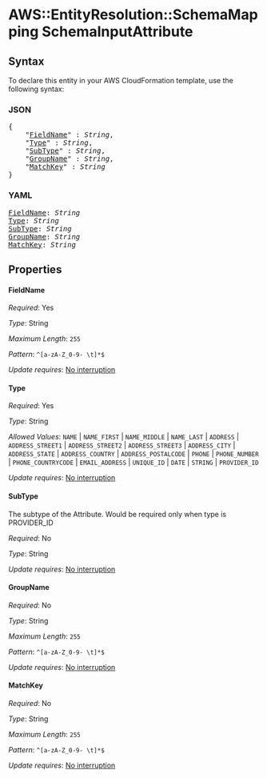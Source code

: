 # AWS::EntityResolution::SchemaMapping SchemaInputAttribute

## Syntax

To declare this entity in your AWS CloudFormation template, use the following syntax:

### JSON

<pre>
{
    "<a href="#fieldname" title="FieldName">FieldName</a>" : <i>String</i>,
    "<a href="#type" title="Type">Type</a>" : <i>String</i>,
    "<a href="#subtype" title="SubType">SubType</a>" : <i>String</i>,
    "<a href="#groupname" title="GroupName">GroupName</a>" : <i>String</i>,
    "<a href="#matchkey" title="MatchKey">MatchKey</a>" : <i>String</i>
}
</pre>

### YAML

<pre>
<a href="#fieldname" title="FieldName">FieldName</a>: <i>String</i>
<a href="#type" title="Type">Type</a>: <i>String</i>
<a href="#subtype" title="SubType">SubType</a>: <i>String</i>
<a href="#groupname" title="GroupName">GroupName</a>: <i>String</i>
<a href="#matchkey" title="MatchKey">MatchKey</a>: <i>String</i>
</pre>

## Properties

#### FieldName

_Required_: Yes

_Type_: String

_Maximum Length_: <code>255</code>

_Pattern_: <code>^[a-zA-Z_0-9- \t]*$</code>

_Update requires_: [No interruption](https://docs.aws.amazon.com/AWSCloudFormation/latest/UserGuide/using-cfn-updating-stacks-update-behaviors.html#update-no-interrupt)

#### Type

_Required_: Yes

_Type_: String

_Allowed Values_: <code>NAME</code> | <code>NAME_FIRST</code> | <code>NAME_MIDDLE</code> | <code>NAME_LAST</code> | <code>ADDRESS</code> | <code>ADDRESS_STREET1</code> | <code>ADDRESS_STREET2</code> | <code>ADDRESS_STREET3</code> | <code>ADDRESS_CITY</code> | <code>ADDRESS_STATE</code> | <code>ADDRESS_COUNTRY</code> | <code>ADDRESS_POSTALCODE</code> | <code>PHONE</code> | <code>PHONE_NUMBER</code> | <code>PHONE_COUNTRYCODE</code> | <code>EMAIL_ADDRESS</code> | <code>UNIQUE_ID</code> | <code>DATE</code> | <code>STRING</code> | <code>PROVIDER_ID</code>

_Update requires_: [No interruption](https://docs.aws.amazon.com/AWSCloudFormation/latest/UserGuide/using-cfn-updating-stacks-update-behaviors.html#update-no-interrupt)

#### SubType

The subtype of the Attribute. Would be required only when type is PROVIDER_ID

_Required_: No

_Type_: String

_Update requires_: [No interruption](https://docs.aws.amazon.com/AWSCloudFormation/latest/UserGuide/using-cfn-updating-stacks-update-behaviors.html#update-no-interrupt)

#### GroupName

_Required_: No

_Type_: String

_Maximum Length_: <code>255</code>

_Pattern_: <code>^[a-zA-Z_0-9- \t]*$</code>

_Update requires_: [No interruption](https://docs.aws.amazon.com/AWSCloudFormation/latest/UserGuide/using-cfn-updating-stacks-update-behaviors.html#update-no-interrupt)

#### MatchKey

_Required_: No

_Type_: String

_Maximum Length_: <code>255</code>

_Pattern_: <code>^[a-zA-Z_0-9- \t]*$</code>

_Update requires_: [No interruption](https://docs.aws.amazon.com/AWSCloudFormation/latest/UserGuide/using-cfn-updating-stacks-update-behaviors.html#update-no-interrupt)

